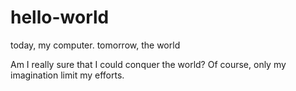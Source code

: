 # hello-world
today, my computer. tomorrow, the world

Am I really sure that I could conquer the world?
Of course, only my imagination limit my efforts.

